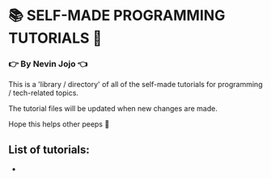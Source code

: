 # 📚 SELF-MADE PROGRAMMING TUTORIALS 📖
### :point_right: By Nevin Jojo :point_left:

This is a 'library / directory' of all of the self-made tutorials for programming / tech-related topics.

The tutorial files will be updated when new changes are made.

Hope this helps other peeps 🙂

## List of tutorials:
- []()
